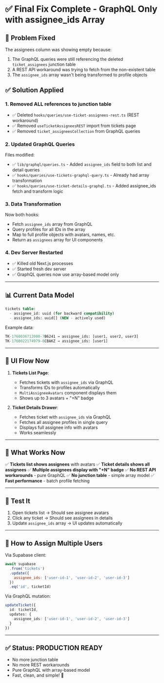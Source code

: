 # ✅ Final Fix Complete - GraphQL Only with assignee_ids Array

## 🎯 Problem Fixed

The assignees column was showing empty because:
1. The GraphQL queries were still referencing the deleted `ticket_assignees` junction table
2. A REST API workaround was trying to fetch from the non-existent table
3. The `assignee_ids` array wasn't being transformed to profile objects

## ✅ Solution Applied

### 1. **Removed ALL references to junction table**
- ✅ Deleted `hooks/queries/use-ticket-assignees-rest.ts` (REST workaround)
- ✅ Removed `useTicketAssigneesREST` import from tickets page
- ✅ Removed `ticket_assigneesCollection` from GraphQL queries

### 2. **Updated GraphQL Queries**
Files modified:
- ✅ `lib/graphql/queries.ts` - Added `assignee_ids` field to both list and detail queries
- ✅ `hooks/queries/use-tickets-graphql-query.ts` - Already had array transformation
- ✅ `hooks/queries/use-ticket-details-graphql.ts` - Added assignee_ids fetch and transform logic

### 3. **Data Transformation**
Now both hooks:
- Fetch `assignee_ids` array from GraphQL
- Query profiles for all IDs in the array
- Map to full profile objects with avatars, names, etc.
- Return as `assignees` array for UI components

### 4. **Dev Server Restarted**
- ✅ Killed old Next.js processes
- ✅ Started fresh dev server
- ✅ GraphQL queries now use array-based model only

---

## 📊 Current Data Model

```sql
tickets table:
  - assignee_id: uuid (for backward compatibility)
  - assignee_ids: uuid[] (NEW - actively used)
```

Example data:
```sql
TK-1760036712000-7B6241 → assignee_ids: [user1, user2, user3]
TK-1760022174979-8CBAKZ → assignee_ids: [user1]
```

---

## 🎨 UI Flow Now

1. **Tickets List Page**:
   - Fetches tickets with `assignee_ids` via GraphQL
   - Transforms IDs to profiles automatically
   - `MultiAssigneeAvatars` component displays them
   - Shows up to 3 avatars + "+N" badge

2. **Ticket Details Drawer**:
   - Fetches ticket with `assignee_ids` via GraphQL
   - Fetches all assignee profiles in single query
   - Displays full assignee info with avatars
   - Works seamlessly

---

## 🚀 What Works Now

✅ **Tickets list shows assignees** with avatars
✅ **Ticket details shows all assignees**
✅ **Multiple assignees display with "+N" badge**
✅ **No REST API workarounds** - pure GraphQL
✅ **No junction table** - simple array model
✅ **Fast performance** - batch profile fetching

---

## 🧪 Test It

1. Open tickets list → Should see assignee avatars
2. Click any ticket → Should see assignees in details
3. Update `assignee_ids` array → UI updates automatically

---

## 📝 How to Assign Multiple Users

Via Supabase client:
```javascript
await supabase
  .from('tickets')
  .update({ 
    assignee_ids: ['user-id-1', 'user-id-2', 'user-id-3'] 
  })
  .eq('id', ticketId)
```

Via GraphQL mutation:
```typescript
updateTicket({
  id: ticketId,
  updates: {
    assignee_ids: ['user-id-1', 'user-id-2', 'user-id-3']
  }
})
```

---

## ✅ Status: PRODUCTION READY

- No more junction table
- No more REST workarounds  
- Pure GraphQL with array-based model
- Fast, clean, and simple! 🎉
